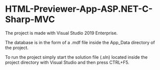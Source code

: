 # HTML-Previewer-App-ASP.NET-C-Sharp-MVC
The project is made with Visual Studio 2019 Enterprise.

The database is in the form of a .mdf file inside the App_Data directory of the project.

To run the project simply start the solution file (.sln) located inside the project directory with Visual Studio and then press CTRL+F5.
